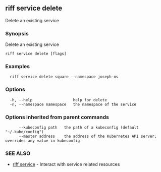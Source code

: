 ## riff service delete

Delete an existing service

### Synopsis

Delete an existing service

```
riff service delete [flags]
```

### Examples

```
  riff service delete square --namespace joseph-ns
```

### Options

```
  -h, --help                  help for delete
  -n, --namespace namespace   the namespace of the service
```

### Options inherited from parent commands

```
      --kubeconfig path   the path of a kubeconfig (default "~/.kube/config")
      --master address    the address of the Kubernetes API server; overrides any value in kubeconfig
```

### SEE ALSO

* [riff service](riff_service.md)	 - Interact with service related resources

